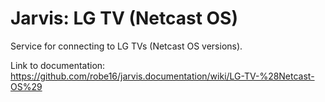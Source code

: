 # Jarvis: LG TV (Netcast OS)

Service for connecting to LG TVs (Netcast OS versions).

Link to documentation: https://github.com/robe16/jarvis.documentation/wiki/LG-TV-%28Netcast-OS%29